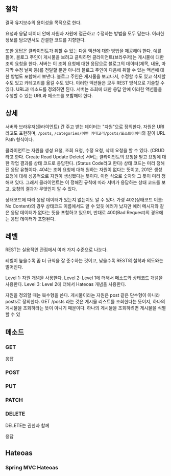 ## 철학

결국 유지보수의 용이성을 목적으로 한다.

요청과 응답 데이터 안에 자원과 자원에 접근하고 수정하는 방법을 모두 담는다.
이러한 정보를 담으면서도 간결한 코드를 지향한다.

또한 응답은 클라이언트가 취할 수 있는 다음 액션에 대한 방법을 제공해야 한다.
예를 들어, 블로그 주인이 게시물을 보려고 클릭하면 클라이언트(브라우저)는 게시물에 대한 조회 요청을 한다.
서버는 이 조회 요청에 대한 응답으로 블로그의 데이터(제목, 내용, 마지막 수정 날짜 등)를 전달할 뿐만 아니라 블로그 주인이 다음에 취할 수 있는 액션에 대한 방법도 포함해서 보낸다.
블로그 주인은 게시물을 보고나서, 수정할 수도 있고 삭제할 수도 있고 카테고리를 옮길 수도 있다.
이러한 액션들은 모두 REST 방식으로 기술할 수 있다. URL과 메소드를 정의하면 된다.
서버는 조회에 대한 응답 안에 이러한 액션들을 수행할 수 있는 URL과 메소드를 포함해야 한다.

## 상세

서버와 브라우저(클라이언트) 간 주고 받는 데이터는 "자원"으로 정의한다.
자원은 URI라고도 표현하며, `/posts`, `/categories/어떤 카테고리/posts/포스트아이디`와 같이 URL Path 형식이다.

클라이언트는 자원을 생성 요청, 조회 요청, 수정 요청, 삭제 요청을 할 수 있다. (CRUD라고 한다. Create Read Update Delete)
서버는 클라이언트의 요청을 받고 요청에 대한 작업 결과를 상태 코드로 응답한다. (Status Code라고 한다)
상태 코드는 미리 정해진 응답 유형이다. 404는 조회 요청에 대해 원하는 자원이 없다는 뜻이고, 201은 생성 요청에 대해 성공적으로 자원이 생성됐다는 뜻이다.
이런 식으로 숫자와 그 뜻이 미리 정해져 있다.
그래서 클라이언트는 이 정해진 규칙에 따라 서버가 응답하는 상태 코드를 보고, 요청의 결과가 무엇인지 알 수 있다.

상태코드에 따라 응답 데이터가 있는지 없는지도 알 수 있다. 가령 402(상태코드 이름: No Content)의 경우 상태코드 이름에서도 알 수 있듯 에러가 났지만 에러 메시지와 같은 응답 데이터가 없다는 뜻을 포함하고 있으며,
반대로 400(Bad Request)의 경우에는 응답 데이터가 포함된다.

## 레벨

REST는 실용적인 관점에서 여러 가지 수준으로 나눈다.

레벨이 높을수록 좀 더 규칙을 잘 준수하는 것이고, 낮을수록 REST의 철학과 의도와는 멀어진다.

Level 1: 자원 개념을 사용한다.
Level 2: Level 1에 더해서 메소드와 상태코드 개념을 사용한다.
Level 3: Level 2에 더해서 Hateoas 개념을 사용한다.

자원을 정의할 때는 복수형을 쓴다. 게시물이라는 자원은 post 같은 단수형이 아니라 posts로 정의한다.
GET /posts 라는 것은 게시물 리스트를 조회한다는 뜻이지, 하나의 게시물을 조회하라는 뜻이 아니기 때문이다.
하나의 게시물을 조회하려면 게시물을 식별할 수 있


## 메소드

### GET

응답

### POST

### PUT

### PATCH

### DELETE

DELETE는 권한과 함께

응답

## Hateoas

### Spring MVC Hateoas

